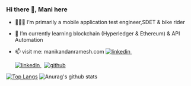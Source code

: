 ### Hi there 👋, Mani here 
- 👨🏻‍💻  I’m primarily a mobile application test engineer,SDET & bike rider
- 🌱 I’m currently learning blockchain (Hyperledger & Ethereum) & API Automation
- 📫 visit me: manikandanramesh.com <a href="https://www.manikandanramesh.com" rel="nofollow noreferrer">
    <img src="https://i.stack.imgur.com/gVE0j.png" alt="linkedin"> 
  </a> &nbsp; 

     <p>
  <a href="https://www.linkedin.com/in/manikandan-ramesh/" rel="nofollow noreferrer">
    <img src="https://i.stack.imgur.com/gVE0j.png" alt="linkedin"> 
  </a> &nbsp; 
  <a href="https://github.com/kuttyblacky" rel="nofollow noreferrer">
    <img src="https://i.stack.imgur.com/tskMh.png" alt="github"> 
</p>


[![Top Langs](https://github-readme-stats.vercel.app/api/top-langs/?username=kuttyblacky&langs_count=8&theme=dracula)](https://github.com/anuraghazra/github-readme-stats)
 ![Anurag's github stats](https://github-readme-stats.vercel.app/api?username=kuttyblacky&show_icons=true&theme=dracula) 
